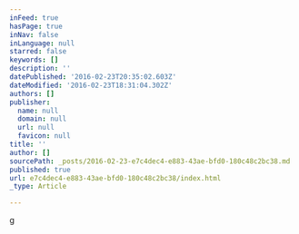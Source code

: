 ```yaml
---
inFeed: true
hasPage: true
inNav: false
inLanguage: null
starred: false
keywords: []
description: ''
datePublished: '2016-02-23T20:35:02.603Z'
dateModified: '2016-02-23T18:31:04.302Z'
authors: []
publisher:
  name: null
  domain: null
  url: null
  favicon: null
title: ''
author: []
sourcePath: _posts/2016-02-23-e7c4dec4-e883-43ae-bfd0-180c48c2bc38.md
published: true
url: e7c4dec4-e883-43ae-bfd0-180c48c2bc38/index.html
_type: Article

---
```

g